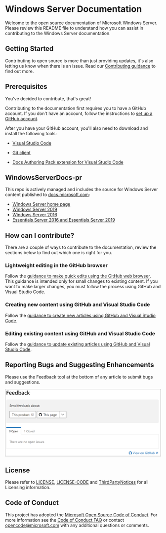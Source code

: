 # Windows Server Documentation

Welcome to the open source documentation of Microsoft Windows Server. Please review this README file to understand how you can assist in contributing to the Windows Server documentation.

## Getting Started

Contributing to open source is more than just providing updates, it's also letting us know when there is an issue. Read our [Contributing guidance](https://github.com/MicrosoftDocs/windowsserverdocs-pr/blob/master/contributor-guide.md) to find out more.

## Prerequisites

You've decided to contribute, that's great!

Contributing to the documentation first requires you to have a GitHub account. If you don't have an account, follow the instructions to [set up a GitHub account](https://review.docs.microsoft.com/help/contribute/contribute-get-started-setup-github?branch=master).

After you have your GitHub account, you'll also need to download and install the following tools:

- [Visual Studio Code](https://review.docs.microsoft.com/help/contribute/contribute-get-started-setup-tools?branch=master#install-visual-studio-code)

- [Git client](https://git-scm.com/download)

- [Docs Authoring Pack extension for Visual Studio Code](https://review.docs.microsoft.com/help/contribute/contribute-get-started-setup-tools?branch=master#docs-authoring-pack)

## WindowsServerDocs-pr

This repo is actively managed and includes the source for Windows Server content published to [docs.microsoft.com](https://docs.microsoft.com):

- [Windows Server home page](https://docs.microsoft.com/windows-server/)
- [Windows Server 2019](https://docs.microsoft.com/windows-server/get-started-19/get-started-19)
- [Windows Server 2016](https://docs.microsoft.com/windows-server/get-started/server-basics)
- [Essentials Server 2016 and Essentials Server 2019](https://docs.microsoft.com/windows-server-essentials/get-started/get-started)

## How can I contribute?

There are a couple of ways to contribute to the documentation, review the sections below to find out which one is right for you.

### Lightweight editing in the GitHub browser

Follow the [guidance to make quick edits using the GitHub web browser](./Contributor-guide/github-browser-updates.md). This guidance is intended only for small changes to existing content. If you want to make larger changes, you must follow the process using GitHub and Visual Studio Code.

### Creating new content using GitHub and Visual Studio Code

Follow the [guidance to create new articles using GitHub and Visual Studio Code](./Contributor-guide/create-new-using-github.md).

### Editing existing content using GitHub and Visual Studio Code

Follow the [guidance to update existing articles using GitHub and Visual Studio Code](./Contributor-guide/edit-existing-using-github.md).

## Reporting Bugs and Suggesting Enhancements

Please use the Feedback tool at the bottom of any article to submit bugs and suggestions.

![Feedback tool at the bottom of any article](media/feedback-area.png)

## License

Please refer to [LICENSE](https://github.com/MicrosoftDocs/windowsserverdocs-pr/blob/master/LICENSE), [LICENSE-CODE](https://github.com/MicrosoftDocs/windowsserverdocs-pr/blob/master/LICENSE-CODE) and [ThirdPartyNotices](https://github.com/MicrosoftDocs/windowsserverdocs-pr/blob/master/ThirdPartyNotices) for all Licensing information.

## Code of Conduct

This project has adopted the [Microsoft Open Source Code of Conduct](https://opensource.microsoft.com/codeofconduct/). For more information see the [Code of Conduct FAQ](https://opensource.microsoft.com/codeofconduct/faq/) or contact [opencode@microsoft.com](mailto:opencode@microsoft.com) with any additional questions or comments.